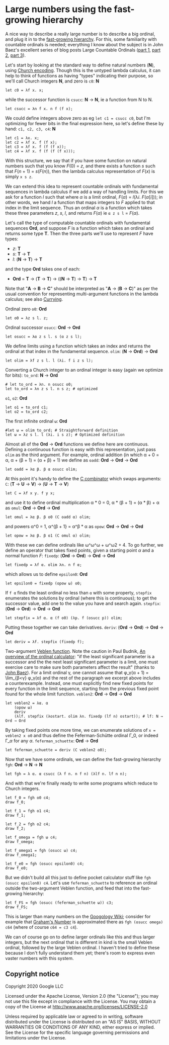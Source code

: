 # Large numbers using the fast-growing hierarchy

A nice way to describe a really large number is to describe a big ordinal, and plug it in to the
[fast-growing hierarchy](http://googology.wikia.com/wiki/Fast-growing_hierarchy). For this, some
familiarity with countable ordinals is needed; everything I know about the subject is in John Baez's
excellent series of blog posts Large Countable Ordinals ([part
1](https://johncarlosbaez.wordpress.com/2016/06/29/large-countable-ordinals-part-1/), [part
2](https://johncarlosbaez.wordpress.com/2016/07/04/large-countable-ordinals-part-2/), [part
3](https://johncarlosbaez.wordpress.com/2016/07/07/large-countable-ordinals-part-3/)).

Let's start by looking at the standard way to define natural numbers (**N**), using [Church
encoding](https://en.wikipedia.org/wiki/Church_encoding). Though this is the untyped lambda
calculus, it can help to think of functions as having "types" indicating their purpose, so
we'll call Church integers **N**, and zero is
`c0`: **N**

    let c0 = λf x. x;

while the successor function is
`csucc`: **N** → **N**, ie a function from N to N.

    let csucc = λn f x. n f (f x);

We could define integers above zero as eg `let c1 = csucc c0`, but I'm optimizing for fewer bits in
the final expression here, so let's define these by hand:
`c1, c2, c3, c4`: **N**

    let c1 = λx. x;
    let c2 = λf x. f (f x);
    let c3 = λf x. f (f (f x));
    let c4 = λf x. f (f (f (f x)));

With this structure, we say that if you have some function on natural numbers
such that you know *F*(0) = *z*, and there exists a function *s* such that
*F*(*n* + 1) = *s*(*F*(*n*)), then the lambda calculus representation of
*F*(*x*) is simply `x s z`.

We can extend this idea to represent countable ordinals with fundamental sequences
in lambda calculus if we add a way of handling limits.
For this we ask for a function *l* such that where *α* is a limit ordinal,
*F*(*α*) = *l*(λ*i*. *F*(*α*[*i*])); in other words, we hand *l* a function
that maps integers to *F* applied to that index in the limit sequence. Thus
an ordinal *α* is a function which takes these three parameters *z*, *s*, *l*,
and returns *F*(*α*) ie `α z s l` = *F*(*α*).

Let's call the type of computable countable ordinals with fundamental
sequences **Ord**, and suppose *F* is a function which takes an ordinal
and returns some type **T**. Then the three parts we'll use to represent *F*
have types:

* *z*: **T**
* *s*: **T** → **T**
* *l*: (**N** → **T**) → **T**

and the type **Ord** takes one of each:

* **Ord** = **T** → (**T** → **T**) → ((**N** → **T**) → **T**) → **T**

Note that "**A** → **B** → **C**" should be interpreted as
"**A** → (**B** → **C**)" as per the usual convention for representing
multi-argument functions in the lambda calculus; see also
[Currying](https://en.wikipedia.org/wiki/Currying).

Ordinal zero
`o0`: **Ord**

    let o0 = λz s l. z;

Ordinal successor
`osucc`: **Ord** → **Ord**

    let osucc = λα z s l. s (α z s l);

We define limits using a function which takes an index and returns the ordinal
at that index in the fundamental sequence.
`olim`: (**N** → **Ord**) → **Ord**

    let olim = λf z s l. l (λi. f i z s l);

Converting a Church integer to an ordinal integer is easy (again we optimize for bits):
`to_ord`: **N** → **Ord**

    # let to_ord = λn. n osucc o0;
    let to_ord = λn z s l. n s z; # optimized

`o1`, `o2`: **Ord**

    let o1 = to_ord c1;
    let o2 = to_ord c2;

The first infinite ordinal
`ω`: **Ord**

    #let ω = olim to_ord; # Straightforward definition
    let ω = λz s l. l (λi. i s z); # Optimized definition

Almost all of the **Ord** → **Ord** functions we define here are continuous.
Defining a continuous function is easy with this representation, just
pass `olim` as the third argument. For example, ordinal addition (in which α + 0 = α,
α + (β + 1) = (α + β) + 1) we define as
`oadd`: **Ord** → **Ord** → **Ord**

    let oadd = λα β. β α osucc olim;

At this point it's handy to define the [C
combinator](https://en.wikipedia.org/wiki/B,_C,_K,_W_system) which swaps arguments:
`C`: (**T** → **U** → **V**) → (**U** → **T** → **V**)

    let C = λf x y. f y x;

and use it to define ordinal multiplication α * 0 = 0, α * (β + 1) = (α * β) + α as
`omul`: **Ord** → **Ord** → **Ord**

    let omul = λα β. β o0 (C oadd α) olim;

and powers α^0 = 1, α^{β + 1} = α^β * α as
`opow`: **Ord** → **Ord** → **Ord**

    let opow = λα β. β o1 (C omul α) olim;

With these we can define ordinals like ω^ω^ω + ω^ω2 + 4. To go further,
we define an operator that takes fixed points, given a starting point *α* and a normal function
*F*:
`fixedp`: (**Ord** → **Ord**) → **Ord** → **Ord**

    let fixedp = λf α. olim λn. n f α;

which allows us to define
`epsilon0`: **Ord**

    let epsilon0 = fixedp (opow ω) o0;

If `f α` finds the least ordinal no less than `α` with some property, `stepfix` enumerates the
solutions by ordinal (where this is continuous); to get the successor value, add one to the value
you have and search again.
`stepfix`: (**Ord** → **Ord**) → **Ord** → **Ord**

    let stepfix = λf α. α (f o0) (λp. f (osucc p)) olim;

Putting these together we can take derivatives.
`deriv`: (**Ord** → **Ord**) → **Ord** → **Ord**

    let deriv = λf. stepfix (fixedp f);

Two-argument [Veblen function](https://en.wikipedia.org/wiki/Veblen_function). Note the caution in
Paul Budnik, [An overview of the ordinal
calculator](https://www.mtnmath.com/ord/ordinalarith.pdf): "if the least significant parameter is a
successor and the the next least significant parameter is a limit, one must exercise care to make
sure both parameters affect the result" (thanks to [John
Baez](https://twitter.com/ciphergoth/status/1234653144082042880)). For a limit ordinal γ, one
cannot assume that φ\_γ(α + 1) = \\lim\_{β<γ} φ\_γ(α) and the rest of the paragraph we excerpt
above includes a counterexample. Instead, one must explicitly find new fixed points for every
function in the limit sequence, starting from the previous fixed point found for the whole limit
function.
`veblen2`: **Ord** → **Ord** → **Ord**

    let veblen2 = λα. α
        (opow ω)
        deriv
        (λlf. stepfix (λostart. olim λn. fixedp (lf n) ostart)); # lf: N → Ord → Ord

By taking fixed points one more time, we can enumerate solutions of `x = veblen2 x o0` and thus
define the Feferman-Schütte ordinal Γ\_0, or indeed Γ\_*α* for any *α*.
`feferman_schuette`: **Ord** → **Ord**

    let feferman_schuette = deriv (C veblen2 o0);

Now that we have some ordinals, we can define the fast-growing hierarchy `fgh`: **Ord** → **N** → **N**

    let fgh = λ α. α csucc (λ f n. n f n) (λlf n. lf n n);

And with that we're finally ready to write some programs which reduce to Church integers.

    let f_0 = fgh o0 c4;
    draw f_0;

    let f_1 = fgh o1 c4;
    draw f_1;

    let f_2 = fgh o2 c4;
    draw f_2;

    let f_omega = fgh ω c4;
    draw f_omega;

    let f_omega1 = fgh (osucc ω) c4;
    draw f_omega1;

    let f_e0 = fgh (osucc epsilon0) c4;
    draw f_e0;

But we didn't build all this just to define pocket calculator stuff like `fgh (osucc epsilon0) c4`.
Let's use `feferman_schuette` to reference an ordinal outside the two-argument Veblen function,
and feed that into the fast-growing hierarchy:

    let f_FS = fgh (osucc (feferman_schuette ω)) c3;
    draw f_FS;

This is larger than many numbers on the [Googology
Wiki](https://googology.wikia.org/wiki/Googology_Wiki); consider for example that [Graham's
Number](https://googology.wikia.org/wiki/Graham%27s_number) is approximated there as
`fgh (osucc omega) c64` (where of course `c64 = c3 c4`).

We can of course go on to define larger ordinals like this and thus larger integers, but the next
ordinal that is different in kind is the small Veblen ordinal, followed by the large Veblen
ordinal. I haven't tried to define these because I don't fully understand them yet; there's room to
express even vaster numbers with this system.

## Copyright notice

Copyright 2020 Google LLC

Licensed under the Apache License, Version 2.0 (the "License");
you may not use this file except in compliance with the License.
You may obtain a copy of the License at
http://www.apache.org/licenses/LICENSE-2.0

Unless required by applicable law or agreed to in writing, software
distributed under the License is distributed on an "AS IS" BASIS,
WITHOUT WARRANTIES OR CONDITIONS OF ANY KIND, either express or implied.
See the License for the specific language governing permissions and
limitations under the License.

